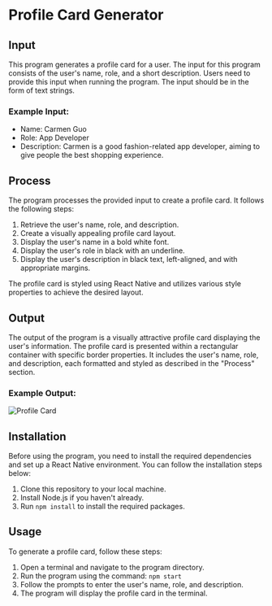 # Profile Card Generator

## Input

This program generates a profile card for a user. The input for this program consists of the user's name, role, and a short description. Users need to provide this input when running the program. The input should be in the form of text strings.

### Example Input:

- Name: Carmen Guo
- Role: App Developer
- Description: Carmen is a good fashion-related app developer, aiming to give people the best shopping experience.

## Process

The program processes the provided input to create a profile card. It follows the following steps:

1. Retrieve the user's name, role, and description.
2. Create a visually appealing profile card layout.
3. Display the user's name in a bold white font.
4. Display the user's role in black with an underline.
5. Display the user's description in black text, left-aligned, and with appropriate margins.

The profile card is styled using React Native and utilizes various style properties to achieve the desired layout.

## Output

The output of the program is a visually attractive profile card displaying the user's information. The profile card is presented within a rectangular container with specific border properties. It includes the user's name, role, and description, each formatted and styled as described in the "Process" section.

### Example Output:

![Profile Card](example-output.png)

## Installation

Before using the program, you need to install the required dependencies and set up a React Native environment. You can follow the installation steps below:

1. Clone this repository to your local machine.
2. Install Node.js if you haven't already.
3. Run `npm install` to install the required packages.

## Usage

To generate a profile card, follow these steps:

1. Open a terminal and navigate to the program directory.
2. Run the program using the command: `npm start`
3. Follow the prompts to enter the user's name, role, and description.
4. The program will display the profile card in the terminal.

